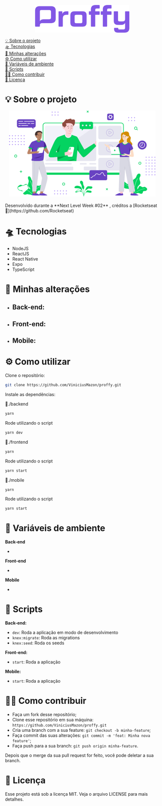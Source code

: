 <div align="center">
	<img src="README/logo.svg" alt="Proffy logo" height="90">
</div>
<p>
  <a href="#-sobre-o-projeto">💡 Sobre o projeto</a>
  <br/>
  <a href="#-tecnologias">🛸 Tecnologias</a>
   <br/>
  <a href="#-minhas-alterações">🧪 Minhas alterações</a>
   <br/>
  <a href="#-como-utilizar">⚙️ Como utilizar</a>
   <br/>
  <a href="#-variáveis-de-ambiente">🧩 Variáveis de ambiente</a>
   <br/>
  <a href="#-scripts">🤖 Scripts</a>
   <br/>
  <a href="#-como-contribuir">🖖🏻 Como contribuir</a>
   <br/>
  <a href="#-licença">📝 Licença</a>
</p>


# 💡 Sobre o projeto

<div align="center">
  <img src="README/landing.svg" alt="Proffy" height="280">
  <br/>
  <br/>
</div>
Desenvolvido durante a **Next Level Week #02** , créditos a [Rocketseat 🚀](https://github.com/Rocketseat)




# 🛸 Tecnologias

* NodeJS
* ReactJS
* React Native
* Expo
* TypeScript

  

# 🧪 Minhas alterações

- Back-end:
  - 
- Front-end:
  - 
- Mobile:
  - 



# ⚙️ Como utilizar

Clone o repositório:

```bash
git clone https://github.com/ViniciusMazon/proffy.git
```

Instale as dependências:

📁./backend

```bash
yarn
```
Rode utilizando o script

```bash
yarn dev
```

📁./frontend

```bash
yarn
```
Rode utilizando o script

```bash
yarn start
```

📁./mobile

```bash
yarn
```

Rode utilizando o script

```bash
yarn start
```



# 🧩 Variáveis de ambiente

**Back-end**

- 

**Front-end**

* 

**Mobile**

* 

  

# 🤖 Scripts

**Back-end:**

- `dev`: Roda a aplicação em modo de desenvolvimento
- ``knex:migrate``: Roda as migrations
- ``knex:seed``: Roda os seeds

**Front-end:**

- `start`: Roda a aplicação

**Mobile:**

- `start`: Roda a aplicação



# 🖖🏻 Como contribuir

- Faça um fork desse repositório;
- Clone esse repositório em sua máquina: `https://github.com/ViniciusMazon/proffy.git`
- Cria uma branch com a sua feature: `git checkout -b minha-feature`;
- Faça commit das suas alterações: `git commit -m 'feat: Minha nova feature'`;
- Faça push para a sua branch: `git push origin minha-feature`.

Depois que o merge da sua pull request for feito, você pode deletar a sua branch.



# 📝 Licença

Esse projeto está sob a licença MIT. Veja o arquivo LICENSE para mais detalhes.
